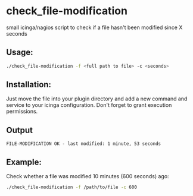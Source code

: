 # check_file-modification
small icinga/nagios script to check if a file hasn't been modified since X seconds

## Usage: 

```bash
./check_file-modification -f <full path to file> -c <seconds>
```

## Installation:
Just move the file into your plugin directory and add a new command and service to your icinga configuration. Don't forget to grant execution permissions. 

## Output

```
FILE-MODIFICATION OK - last modified: 1 minute, 53 seconds
```

## Example:
Check whether a file was modified 10 minutes (600 seconds) ago:
```bash
./check_file-modification -f /path/to/file -c 600 
```
